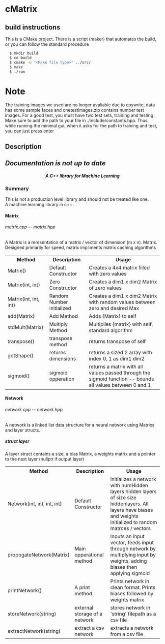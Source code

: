 # cMatrix
## build instructions
This is a CMake project. There is a script (maker) that automates the build, or you can follow the standard procedure

```bash
  $ mkdir build
  $ cd build
  $ cmake -G "<Make file type>" ../src/
  $ make
  $ ./run
```

# Note
The training images we used are no longer avaliable due to cpywrite, data has some sample faces and onetestimages.zip contains number test images. For a good test, you must have two test sets, training and testing. Make sure to add the path to your file in ./include/constants.hpp. Thus, while running the minimal gui, when it asks for the path to training and test, you can just press enter


## Description

## *Documentation is not up to date*

<h4 style="font-style:italic;text-align: center;">A C++ library for Machine Learning</h4>
<h3>Summary</h3>
<p>This is not a production level library and should not be treated like one. <br> A machine learning library in c++. 
<h4>Matrix</h4>
<h6 style="font-style:italic">matrix.cpp -- matrix.hpp</h6>
A Matrix is a reresentation of a matrix / vector of dimension (m x n). Matrix. Designed primarily for speed, matrix impliments matrix caching algorithms

<table style="width: 100%;">
	<tr>
		<th>Method</th>
		<th>Description</th>
		<th>Usage</th>
	</tr>
	<tr>
		<td>Matrix()</td>
		<td>Default Constructor</td>
		<td>Creates a 4x4 matrix filled with zero values</td>
	</tr>
	<tr>
		<td>Matrix(int, int)</td>
		<td>Zero Constructor</td>
		<td>Creates a dim1 x dim2 Matrix of zero values</td>
	</tr>
	<tr>
		<td>Matrix(int, int, int)</td>
		<td>Random Number initialized</td>
		<td>Creates a dim1 x dim2 Matrix with random values between zero and desired Max</td>
	</tr>
	<tr>
		<td>add(Matrix)</td>
		<td>Add Method</td>
		<td>Adds {Matrix} to self</td>
	</tr>
	<tr>
		<td>stdMult(Matrix)</td>
		<td>Multiply Method</td>
		<td>Multiplies {matrix} with self, standard algorithm</td>
	</tr>
	<tr>
		<td>transpose()</td>
		<td>transpose method</td>
		<td>returns transpose of self</td>
	</tr>
	<tr>
		<td>getShape()</td>
		<td>returns dimensions</td>
		<td>returns a sized 2 array with index 0, 1 as dim1 dim2</td>
	</tr>
	<tr>
		<td>sigmoid()</td>
		<td>sigmoid opperation</td>
		<td>returns a matrix with all values passed through the sigmoid function -- bounds all values between 0 and 1</td>
	</tr>
</table>

<h4>Network</h4>
<h6 style="font-style:italic">network.cpp -- network.hpp</h6>
A network is a linked list data structure for a neural network using Matrixs and layer structs.
<h5>struct layer</h5>
A layer struct contains a size, a bias Matrix, a weights matrix and a pointer to the next layer (nullptr if output layer)

<table style="width: 100%;">
	<tr>
		<th>Method</th>
		<th>Description</th>
		<th>Usage</th>
	</tr>
	<tr>
		<td>Network(int, int, int, int)</td>
		<td>Default Constructor</td>
		<td>Initializes a network with numHidden layers hidden layers of size size hiddenlayers. All layers have biases and weights initialized to random matrces / vectors</td>
	</tr>
	<tr>
		<td>propogateNetwork(Matrix)</td>
		<td>Main opperational method</td>
		<td>Inputs an input vector, feeds input through network by multiplying input by weights, adding biases then applying sigmoid</td>
	</tr>
	<tr>
		<td>printNetwork()</td>
		<td>A print method</td>
		<td>Prints  network in clean format. Prints biases followed by weights matrix</td>
	</tr>
	<tr>
		<td>storeNetwork(string)</td>
		<td>external storage of a network</td>
		<td>stores  network in 'string' filepath as a csv file</td>
	</tr>
	<tr>
		<td>extractNetwork(string)</td>
		<td>extract a csv network</td>
		<td>extracts a network from a csv file</td>
	</tr>
</table>
